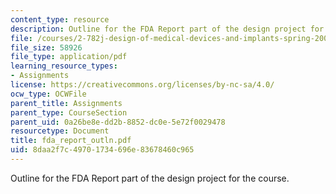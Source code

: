 ```yaml
---
content_type: resource
description: Outline for the FDA Report part of the design project for the course.
file: /courses/2-782j-design-of-medical-devices-and-implants-spring-2006/8daa2f7c49701734696e83678460c965_fda_report_outln.pdf
file_size: 58926
file_type: application/pdf
learning_resource_types:
- Assignments
license: https://creativecommons.org/licenses/by-nc-sa/4.0/
ocw_type: OCWFile
parent_title: Assignments
parent_type: CourseSection
parent_uid: 0a26be8e-dd2b-8852-dc0e-5e72f0029478
resourcetype: Document
title: fda_report_outln.pdf
uid: 8daa2f7c-4970-1734-696e-83678460c965
---
```

Outline for the FDA Report part of the design project for the course.